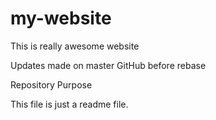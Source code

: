 # my-website

This is really awesome website

Updates made on master GitHub before rebase

 Repository Purpose

This file is just a readme file.
